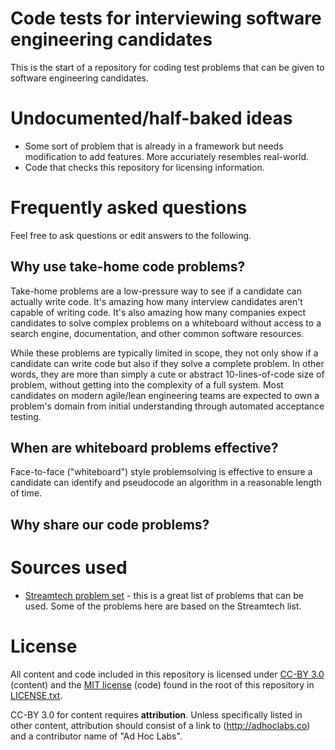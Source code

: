 Code tests for interviewing software engineering candidates
===========================================================

This is the start of a repository for coding test problems that can be given to software engineering candidates.


# Undocumented/half-baked ideas

* Some sort of problem that is already in a framework but needs modification to add features. More accuriately resembles real-world.
* Code that checks this repository for licensing information.


# Frequently asked questions

Feel free to ask questions or edit answers to the following.

## Why use take-home code problems?

Take-home problems are a low-pressure way to see if a candidate can actually write code. It's amazing how many interview candidates aren't capable of writing code. It's also amazing how many companies expect candidates to solve complex problems on a whiteboard without access to a search engine, documentation, and other common software resources.

While these problems are typically limited in scope, they not only show if a candidate can write code but also if they solve a complete problem. In other words, they are more than simply a cute or abstract 10-lines-of-code size of problem, without getting into the complexity of a full system. Most candidates on modern agile/lean engineering teams are expected to own a problem's domain from initial understanding through automated acceptance testing.

## When are whiteboard problems effective?

Face-to-face ("whiteboard") style problemsolving is effective to ensure a candidate can identify and pseudocode an algorithm in a reasonable length of time.

## Why share our code problems?

# Sources used
* [Streamtech problem set](http://streamtech.nl/site/problem+set) - this is a great list of problems that can be used. Some of the problems here are based on the Streamtech list.

# License
All content and code included in this repository is licensed under [CC-BY 3.0](http://creativecommons.org/licenses/by/3.0/) (content) and the [MIT license](http://opensource.org/licenses/mit-license.php) (code) found in the root of this repository in [LICENSE.txt](license.txt).

CC-BY 3.0 for content requires **attribution**. Unless specifically listed in other content, attribution should consist of a link to (http://adhoclabs.co) and a contributor name of "Ad Hoc Labs".
